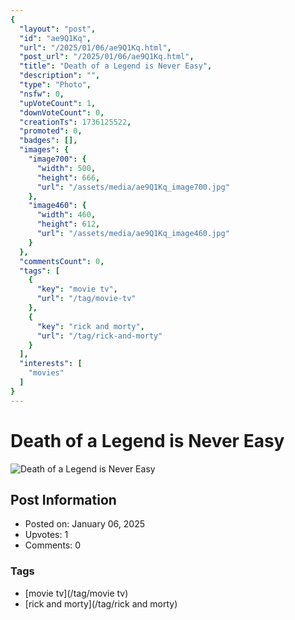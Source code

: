 ```yaml
---
{
  "layout": "post",
  "id": "ae9Q1Kq",
  "url": "/2025/01/06/ae9Q1Kq.html",
  "post_url": "/2025/01/06/ae9Q1Kq.html",
  "title": "Death of a Legend is Never Easy",
  "description": "",
  "type": "Photo",
  "nsfw": 0,
  "upVoteCount": 1,
  "downVoteCount": 0,
  "creationTs": 1736125522,
  "promoted": 0,
  "badges": [],
  "images": {
    "image700": {
      "width": 500,
      "height": 666,
      "url": "/assets/media/ae9Q1Kq_image700.jpg"
    },
    "image460": {
      "width": 460,
      "height": 612,
      "url": "/assets/media/ae9Q1Kq_image460.jpg"
    }
  },
  "commentsCount": 0,
  "tags": [
    {
      "key": "movie tv",
      "url": "/tag/movie-tv"
    },
    {
      "key": "rick and morty",
      "url": "/tag/rick-and-morty"
    }
  ],
  "interests": [
    "movies"
  ]
}
---
```


# Death of a Legend is Never Easy

![Death of a Legend is Never Easy](/assets/media/ae9Q1Kq_image700.jpg)

## Post Information

- Posted on: January 06, 2025
- Upvotes: 1
- Comments: 0

### Tags

- [movie tv](/tag/movie tv)
- [rick and morty](/tag/rick and morty)
